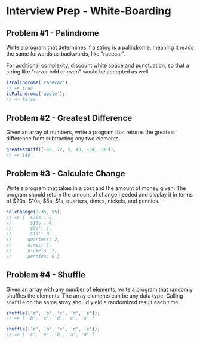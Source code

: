 # Interview Prep - White-Boarding

## Problem #1 - Palindrome

Write a program that determines if a string is a palindrome, meaning it reads the same forwards as backwards, like "racecar".

For additional complexity, discount white space and punctuation, so that a string like "never odd or even" would be accepted as well.

```js
isPalindrome('racecar');
// => true
isPalindrome('apple');
// => false
```

## Problem #2 - Greatest Difference

Given an array of numbers, write a program that returns the greatest difference from subtracting any two elements.

```js
greatestDiff([-18, 72, 5, 43, -34, 106]);
// => 140
```

## Problem #3 - Calculate Change

Write a program that takes in a cost and the amount of money given. The program should return the amount of change needed and display it in terms of $20s, $10s, $5s, $1s, quarters, dimes, nickels, and pennies.

```js
calcChange(9.35, 55);
// => { '$20s': 2,
//      '$10s': 0,
//      '$5s': 1,
//      '$1s': 0,
//      quarters: 2,
//      dimes: 1,
//      nickels: 1,
//      pennies: 0 }
```

## Problem #4 - Shuffle

Given an array with any number of elements, write a program that randomly shuffles the elements. The array elements can be any data type. Calling `shuffle` on the same array should yield a randomized result each time.

```js
shuffle(['a', 'b', 'c', 'd', 'e']);
// => [ 'b', 'c', 'd', 'e', 'a' ]

shuffle(['a', 'b', 'c', 'd', 'e']);
// => [ 'c', 'e', 'b', 'a', 'd' ]
```
